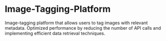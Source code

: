 # Image-Tagging-Platform
Image-tagging platform that allows users to tag images with relevant metadata. Optimized performance by reducing the number of API calls and implementing efficient data retrieval techniques.
